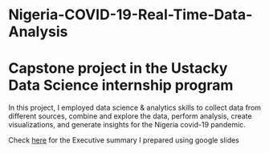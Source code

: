 # Nigeria-COVID-19-Real-Time-Data-Analysis 

# Capstone project in the Ustacky Data Science internship program
In this project, I employed data science &amp; analytics skills to collect data from different sources, combine and explore the data, perform analysis, create visualizations, and generate insights for the Nigeria covid-19 pandemic.


Check [here](https://docs.google.com/presentation/d/1jaT78AiFCK6B1l0RKE88QwuQsQOV-1pxuInUWp3sWto/edit?usp=sharing) for the Executive summary I prepared using google slides
